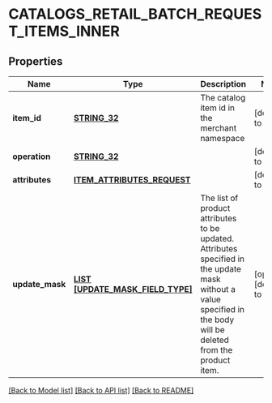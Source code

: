 # CATALOGS_RETAIL_BATCH_REQUEST_ITEMS_INNER

## Properties
Name | Type | Description | Notes
------------ | ------------- | ------------- | -------------
**item_id** | [**STRING_32**](STRING_32.md) | The catalog item id in the merchant namespace | [default to null]
**operation** | [**STRING_32**](STRING_32.md) |  | [default to null]
**attributes** | [**ITEM_ATTRIBUTES_REQUEST**](ItemAttributesRequest.md) |  | [default to null]
**update_mask** | [**LIST [UPDATE_MASK_FIELD_TYPE]**](UpdateMaskFieldType.md) | The list of product attributes to be updated. Attributes specified in the update mask without a value specified in the body will be deleted from the product item. | [optional] [default to null]

[[Back to Model list]](../README.md#documentation-for-models) [[Back to API list]](../README.md#documentation-for-api-endpoints) [[Back to README]](../README.md)


